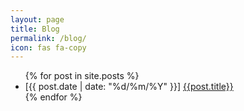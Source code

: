 ```yaml
---
layout: page
title: Blog
permalink: /blog/
icon: fas fa-copy
---
```


<ul>
{% for post in site.posts %}
<li>[{{ post.date | date: "%d/%m/%Y" }}] <a href="{{ post.url }}">{{post.title}}</a></li>
{% endfor %}
</ul>
